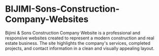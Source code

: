 # BIJIMI-Sons-Construction-Company-Websites
Bijimi &amp; Sons Construction Company Website  is a professional and responsive websites created to represent a modern construction and real estate business. The site highlights the company's services, completed projects, and contact information in a clean and visually appealing layout.
